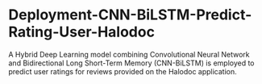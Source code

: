 # Deployment-CNN-BiLSTM-Predict-Rating-User-Halodoc
A Hybrid Deep Learning model combining Convolutional Neural Network and Bidirectional Long Short-Term Memory (CNN-BiLSTM) is employed to predict user ratings for reviews provided on the Halodoc application.
